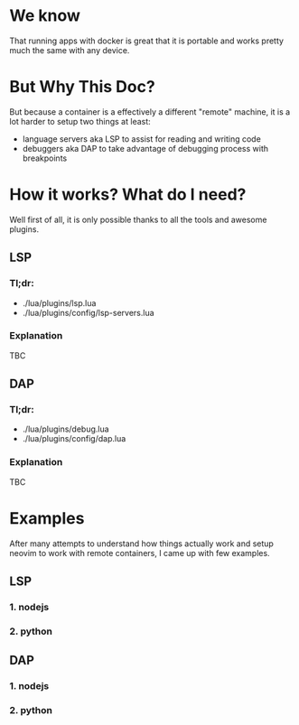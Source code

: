 # We know
That running apps with docker is great that it is portable and works pretty much the same with any device.

# But Why This Doc?

But because a container is a effectively a different "remote" machine, it is a lot harder to setup two things at least:
- language servers aka LSP to assist for reading and writing code
- debuggers aka DAP to take advantage of debugging process with breakpoints

# How it works? What do I need?
Well first of all, it is only possible thanks to all the tools and awesome plugins.
## LSP

### Tl;dr: 
- ./lua/plugins/lsp.lua
- ./lua/plugins/config/lsp-servers.lua

### Explanation

TBC

## DAP


### Tl;dr: 
- ./lua/plugins/debug.lua
- ./lua/plugins/config/dap.lua

### Explanation
TBC

# Examples

After many attempts to understand how things actually work and setup neovim to work with remote containers, I came up with few examples.

## LSP

### 1. nodejs
### 2. python



## DAP

### 1. nodejs
### 2. python
